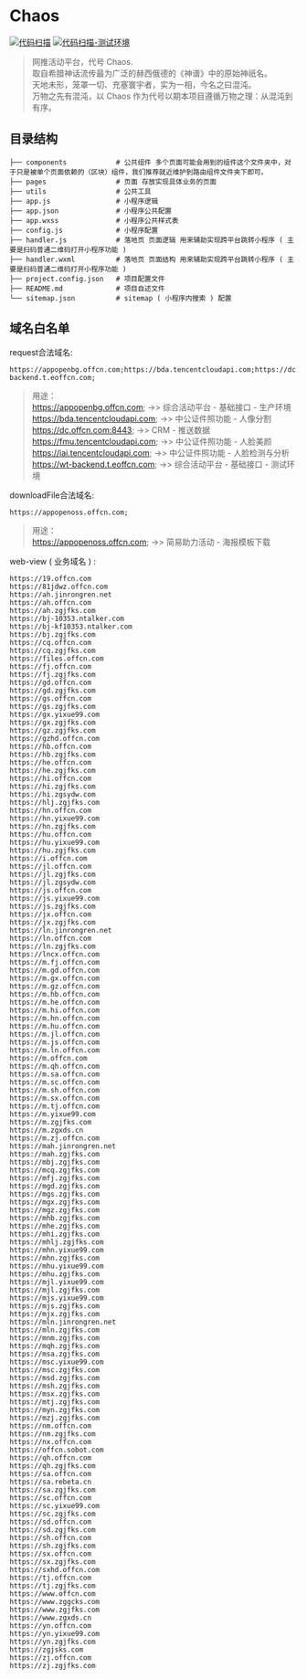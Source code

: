 # Chaos

[![代码扫描](https://github.com/offcn-jl/wt-mini-program/workflows/CodeQL/badge.svg)](https://github.com/offcn-jl/wt-mini-program/actions?query=workflow%3ACodeQL)
[![代码扫描-测试环境](https://github.com/offcn-jl/wt-mini-program/workflows/CodeQLCI/badge.svg)](https://github.com/offcn-jl/wt-mini-program/actions?query=workflow%3ACodeQLCI)

> 网推活动平台，代号 Chaos.  
> 取自希腊神话流传最为广泛的赫西俄德的《神谱》中的原始神祇名。  
> 天地未形，笼罩一切、充塞寰宇者，实为一相，今名之曰混沌。  
> 万物之先有混沌，以 Chaos 作为代号以期本项目遵循万物之理：从混沌到有序。

## 目录结构
```
├── components            # 公共组件 多个页面可能会用到的组件这个文件夹中，对于只是被单个页面依赖的（区块）组件，我们推荐就近维护到路由组件文件夹下即可。
├── pages                 # 页面 存放实现具体业务的页面
├── utils                 # 公共工具
├── app.js                # 小程序逻辑
├── app.json              # 小程序公共配置
├── app.wxss              # 小程序公共样式表
├── config.js             # 小程序配置
├── handler.js            # 落地页 页面逻辑 用来辅助实现跨平台跳转小程序 ( 主要是扫码普通二维码打开小程序功能 )
├── handler.wxml          # 落地页 页面结构 用来辅助实现跨平台跳转小程序 ( 主要是扫码普通二维码打开小程序功能 )
├── project.config.json   # 项目配置文件
├── README.md             # 项目自述文件
└── sitemap.json          # sitemap ( 小程序内搜索 ) 配置
```

## 域名白名单
request合法域名:
```
https://appopenbg.offcn.com;https://bda.tencentcloudapi.com;https://dc.offcn.com:8443;https://fmu.tencentcloudapi.com;https://iai.tencentcloudapi.com;https://wt-backend.t.eoffcn.com;
```
> 用途：  
> https://appopenbg.offcn.com; ->> 综合活动平台 - 基础接口 - 生产环境  
> https://bda.tencentcloudapi.com; ->> 中公证件照功能 - 人像分割  
> https://dc.offcn.com:8443; ->> CRM - 推送数据  
> https://fmu.tencentcloudapi.com; ->> 中公证件照功能 - 人脸美颜  
> https://iai.tencentcloudapi.com; ->> 中公证件照功能 - 人脸检测与分析  
> https://wt-backend.t.eoffcn.com; ->> 综合活动平台 - 基础接口 - 测试环境  

downloadFile合法域名:
```
https://appopenoss.offcn.com;
```
> 用途：  
> https://appopenoss.offcn.com; ->> 简易助力活动 - 海报模板下载

web-view ( 业务域名 ) :
```
https://19.offcn.com
https://81jdwz.offcn.com
https://ah.jinrongren.net
https://ah.offcn.com
https://ah.zgjfks.com
https://bj-10353.ntalker.com
https://bj-kf10353.ntalker.com
https://bj.zgjfks.com
https://cq.offcn.com
https://cq.zgjfks.com
https://files.offcn.com
https://fj.offcn.com
https://fj.zgjfks.com
https://gd.offcn.com
https://gd.zgjfks.com
https://gs.offcn.com
https://gs.zgjfks.com
https://gx.yixue99.com
https://gx.zgjfks.com
https://gz.zgjfks.com
https://gzhd.offcn.com
https://hb.offcn.com
https://hb.zgjfks.com
https://he.offcn.com
https://he.zgjfks.com
https://hi.offcn.com
https://hi.zgjfks.com
https://hi.zgsydw.com
https://hlj.zgjfks.com
https://hn.offcn.com
https://hn.yixue99.com
https://hn.zgjfks.com
https://hu.offcn.com
https://hu.yixue99.com
https://hu.zgjfks.com
https://i.offcn.com
https://jl.offcn.com
https://jl.zgjfks.com
https://jl.zgsydw.com
https://js.offcn.com
https://js.yixue99.com
https://js.zgjfks.com
https://jx.offcn.com
https://jx.zgjfks.com
https://ln.jinrongren.net
https://ln.offcn.com
https://ln.zgjfks.com
https://lncx.offcn.com
https://m.fj.offcn.com
https://m.gd.offcn.com
https://m.gx.offcn.com
https://m.gz.offcn.com
https://m.hb.offcn.com
https://m.he.offcn.com
https://m.hi.offcn.com
https://m.hn.offcn.com
https://m.hu.offcn.com
https://m.jl.offcn.com
https://m.js.offcn.com
https://m.ln.offcn.com
https://m.offcn.com
https://m.qh.offcn.com
https://m.sa.offcn.com
https://m.sc.offcn.com
https://m.sh.offcn.com
https://m.sx.offcn.com
https://m.tj.offcn.com
https://m.yixue99.com
https://m.zgjfks.com
https://m.zgxds.cn
https://m.zj.offcn.com
https://mah.jinrongren.net
https://mah.zgjfks.com
https://mbj.zgjfks.com
https://mcq.zgjfks.com
https://mfj.zgjfks.com
https://mgd.zgjfks.com
https://mgs.zgjfks.com
https://mgx.zgjfks.com
https://mgz.zgjfks.com
https://mhb.zgjfks.com
https://mhe.zgjfks.com
https://mhi.zgjfks.com
https://mhlj.zgjfks.com
https://mhn.yixue99.com
https://mhn.zgjfks.com
https://mhu.yixue99.com
https://mhu.zgjfks.com
https://mjl.yixue99.com
https://mjl.zgjfks.com
https://mjs.yixue99.com
https://mjs.zgjfks.com
https://mjx.zgjfks.com
https://mln.jinrongren.net
https://mln.zgjfks.com
https://mnm.zgjfks.com
https://mqh.zgjfks.com
https://msa.zgjfks.com
https://msc.yixue99.com
https://msc.zgjfks.com
https://msd.zgjfks.com
https://msh.zgjfks.com
https://msx.zgjfks.com
https://mtj.zgjfks.com
https://myn.zgjfks.com
https://mzj.zgjfks.com
https://nm.offcn.com
https://nm.zgjfks.com
https://nx.offcn.com
https://offcn.sobot.com
https://qh.offcn.com
https://qh.zgjfks.com
https://sa.offcn.com
https://sa.rebeta.cn
https://sa.zgjfks.com
https://sc.offcn.com
https://sc.yixue99.com
https://sc.zgjfks.com
https://sd.offcn.com
https://sd.zgjfks.com
https://sh.offcn.com
https://sh.zgjfks.com
https://sx.offcn.com
https://sx.zgjfks.com
https://sxhd.offcn.com
https://tj.offcn.com
https://tj.zgjfks.com
https://www.offcn.com
https://www.zggcks.com
https://www.zgjfks.com
https://www.zgxds.cn
https://yn.offcn.com
https://yn.yixue99.com
https://yn.zgjfks.com
https://zgjsks.com
https://zj.offcn.com
https://zj.zgjfks.com
```